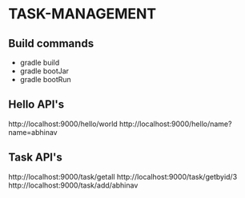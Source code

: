 # TASK-MANAGEMENT

## Build commands
* gradle build
* gradle bootJar
* gradle bootRun

## Hello API's
http://localhost:9000/hello/world
http://localhost:9000/hello/name?name=abhinav

## Task API's
http://localhost:9000/task/getall
http://localhost:9000/task/getbyid/3
http://localhost:9000/task/add/abhinav
